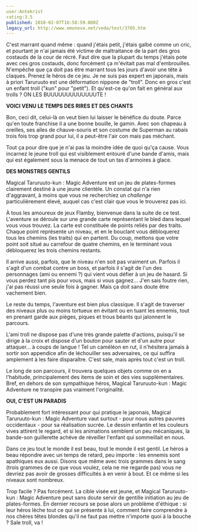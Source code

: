 ```yaml
---
user:Antekrist
rating:3.5
published: 2010-02-07T16:58:59.000Z
legacy_url: http://www.emunova.net/veda/test/3705.htm
---
```

C'est marrant quand même : quand j'étais petit, j'étais galbé comme un cric, et pourtant je n'ai jamais été victime de maltraitance de la part des gros costauds de la cour de récré. Faut dire que la plupart du temps j'étais pote avec ces gros costauds, donc forcément ça m'évitait pas mal d'embrouilles. N'empêche que ça doit pas être marrant tous les jours d'avoir une tête à claques. Prenez le héros de ce jeu. Je ne suis pas expert en japonais, mais à priori Taruruuto est une déformation nippone de "troll". Donc en gros c'est un enfant troll ("kun" pour "petit"). Et qu'est-ce qu'on fait en général aux trolls ? ON LES BUUUUUUUUUUUUUTE !  

  

**VOICI VENU LE TEMPS DES RIRES ET DES CHANTS**  

Bon, ceci dit, celui-là on veut bien lui laisser le bénéfice du doute. Parce qu'en toute franchise il a une bonne bouille, le gamin. Avec son chapeau à oreilles, ses ailes de chauve-souris et son costume de Superman au rabais trois fois trop grand pour lui, il a peut-être l'air con mais pas méchant.  

Tout ça pour dire que je n'ai pas la moindre idée de quoi qu'ça cause. Vous incarnez le jeune troll qui est visiblement entouré d'une bande d'amis, mais qui est également sous la menace de tout un tas d'armoires à glace.  

  

**DES MONSTRES GENTILS**  

Magical Taruruuto-kun : Magic Adventure est un jeu de plates-formes clairement destiné à une jeune clientèle. Un constat qui n'a rien d'aggravant, à moins que vous ne recherchiez un _challenge_ particulièrement élevé, auquel cas c'est clair que vous le trouverez pas ici.  

À tous les amoureux de jeux Flamby, bienvenue dans la suite de ce test. L'aventure se déroule sur une grande carte représentant le bled dans lequel vous vous trouvez. La carte est constituée de points reliés par des traits. Chaque point représente un niveau, et en le bouclant vous débloquerez tous les chemins (les traits) qui en partent. Du coup, mettons que votre point soit situé au carrefour de quatre chemins, en le terminant vous débloquerez les trois chemins restants.  

Il arrive aussi, parfois, que le niveau n'en soit pas vraiment un. Parfois il s'agit d'un combat contre un boss, et parfois il s'agit de l'un des personnages (ami ou ennemi ?) qui vient vous défier à un jeu de hasard. Si vous perdez tant pis pour vous, mais si vous gagnez... J'en sais foutre rien, j'ai pas réussi une seule fois à gagner. Mais ça doit sans doute être vachement bien.  

Le reste du temps, l'aventure est bien plus classique. Il s'agit de traverser des niveaux plus ou moins tortueux en évitant ou en tuant les ennemis, tout en prenant garde aux pièges, piques et trous béants qui jalonnent le parcours.  

L'ami troll ne dispose pas d'une très grande palette d'actions, puisqu'il se dirige à la croix et dispose d'un bouton pour sauter et d'un autre pour attaquer... à coups de langue ! Tel un caméléon en rut, il n'hésitera jamais à sortir son appendice afin de léchouiller ses adversaires, ce qui suffira amplement à les faire disparaître. C'est sale, mais après tout c'est un troll.  

Le long de son parcours, il trouvera quelques objets comme on en a l'habitude, principalement des items de soin et des vies supplémentaires. Bref, en dehors de son sympathique héros, Magical Taruruuto-kun : Magic Adventure ne transpire pas vraiment l'originalité.  

  

**OUI, C'EST UN PARADIS**  

Probablement fort intéressant pour qui pratique le japonais, Magical Taruruuto-kun : Magic Adventure vaut surtout - pour nous autres pauvres occidentaux - pour sa réalisation sucrée. Le dessin enfantin et les couleurs vives attirent le regard, et si les animations semblent un peu mécaniques, la bande-son guillerette achève de réveiller l'enfant qui sommeillait en nous.  

Dans ce jeu tout le monde il est beau, tout le monde il est gentil. Le héros a beau répondre avec un temps de retard, peu importe : les ennemis sont apathiques eux aussi. Disons que même avec trois grammes dans le sang (trois grammes de ce que vous voulez, cela ne me regarde pas) vous ne devriez pas avoir de grosses difficultés à en venir à bout. Et ce même si les niveaux sont nombreux.  

Trop facile ? Pas forcément. La cible visée est jeune, et Magical Taruruuto-kun : Magic Adventure peut sans doute servir de gentille initiation au jeu de plates-formes. En dernier recours se pose alors un problème d'éthique : si leur héros lèche tout ce qui se présente à lui, comment faire comprendre à nos chères têtes blondes qu'il ne faut pas mettre n'importe quoi à la bouche ? Sale troll, va !